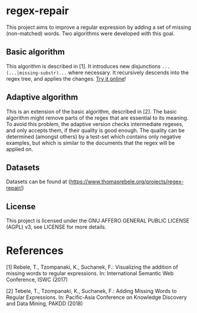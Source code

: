 # regex-repair
This project aims to improve a regular expression by adding a set of missing (non-matched) words.
Two algorithms were developed with this goal.

## Basic algorithm

This algorithm is described in [1].
It introduces new disjunctions `...(...|missing-substr)...` where necessary.
It recursively descends into the regex tree, and applies the changes.
[Try it online](https://www.thomasrebele.org/projects/regex-repair/demo)!

## Adaptive algorithm

This is an extension of the basic algorithm, described in [2].
The basic algorithm might remove parts of the regex that are essential to its meaning.
To avoid this problem, the adaptive version checks intermediate regexes, and only accepts them, if their quality is good enough.
The quality can be determined (amongst others) by a test-set which contains only negative examples, but which is similar to the documents that the regex will be applied on.

## Datasets

Datasets can be found at (https://www.thomasrebele.org/projects/regex-repair/)

## License

This project is licensed under the GNU AFFERO GENERAL PUBLIC LICENSE (AGPL) v3, see LICENSE for more details.

# References

[1] Rebele, T., Tzompanaki, K., Suchanek, F.: Visualizing the addition of missing words to regular expressions. In: International Semantic Web Conference, ISWC (2017)

[2] Tebele, T., Tzompanaki, K., Suchanek, F.: Adding Missing Words to Regular Expressions. In: Pacific-Asia Conference on Knowledge Discovery and Data Mining, PAKDD (2018)

